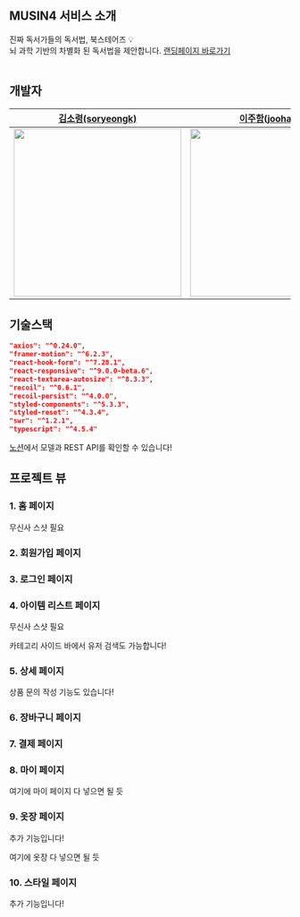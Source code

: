 ## MUSIN4 서비스 소개

진짜 독서가들의 독서법, 북스테어즈 💡
<br/>
뇌 과학 기반의 차별화 된 독서법을 제안합니다.
[랜딩페이지 바로가기](https://book-stairs.com)
<br/>
<br/>

## 개발자

| [김소령(soryeongk)](https://github.com/soryeongk) | [이주함(joohaem)](https://github.com/joohaem) | [김규민(Gyuminn)](https://github.com/Gyuminn) | [석상언(sharpcoder312)](https://github.com/sharpcoder312)|
| :----------------------------------------: | :---------------------------------: | :---------------------------------: | :---------------------------------: |
| <a href="https://github.com/soryeongk"><img src="" width="300px"></a> | <a href="https://github.com/joohaem"><img src="" width="300px"></a> | <a href="https://github.com/Gyuminn"><img src="" width="300px"></a> | <a href="https://github.com/sharpcoder312"><img src="" width="300px"></a> |

## 기술스택

```json
"axios": "^0.24.0",
"framer-motion": "^6.2.3",
"react-hook-form": "^7.28.1",
"react-responsive": "^9.0.0-beta.6",
"react-textarea-autosize": "^8.3.3",
"recoil": "^0.6.1",
"recoil-persist": "^4.0.0",
"styled-components": "^5.3.3",
"styled-reset": "^4.3.4",
"swr": "^1.2.1",
"typescript": "^4.5.4"
```

[노션](https://notion.io)에서 모델과 REST API를 확인할 수 있습니다!

## 프로젝트 뷰

### 1. 홈 페이지

무신사 스샷 필요

### 2. 회원가입 페이지

### 3. 로그인 페이지

### 4. 아이템 리스트 페이지

무신사 스샷 필요

카테고리 사이드 바에서 유저 검색도 가능합니다!

### 5. 상세 페이지

상품 문의 작성 기능도 있습니다!

### 6. 장바구니 페이지

### 7. 결제 페이지

### 8. 마이 페이지

여기에 마이 페이지 다 넣으면 될 듯

### 9. 옷장 페이지

추가 기능입니다!

여기에 옷장 다 넣으면 될 듯

### 10. 스타일 페이지

추가 기능입니다!
